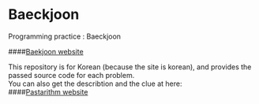 # Baeckjoon
Programming practice : Baeckjoon  
  
####[Baekjoon website](https://www.acmicpc.net/)  
  
This repository is for Korean (because the site is korean), and provides the passed source code for each problem.  
You can also get the describtion and the clue at here:  
####[Pastarithm website](http://pastarithm.tistory.com/)
